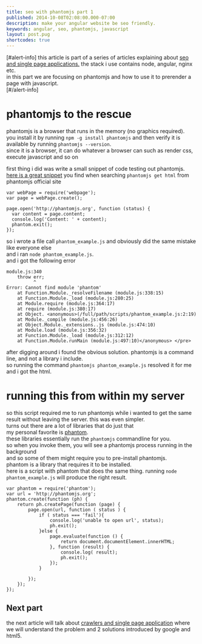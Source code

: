 ```yaml
---
title: seo with phantomjs part 1
published: 2014-10-08T02:08:00.000-07:00
description: make your angular website be seo friendly.
keywords: angular, seo, phantomjs, javascript
layout: post.pug
shortcodes: true
---
```




[#alert-info]
this article is part of a series of articles explaining about [seo and single page applications.](/2014/10/seo-with-phantomjs.html)
the stack i use contains node, angular, nginx etc.  
in this part we are focusing on phantomjs and how to use it to prerender a page with javascript.  
[#/alert-info]

# phantomjs to the rescue


phantomjs is a browser that runs in the memory (no graphics required).  
you install it by running `npm -g install phantomjs` and then verify it is available by running `phantomjs --version`.  
since it is a browser, it can do whatever a browser can such as render css, execute javascript and so on  

first thing i did was write a small snippet of code testing out phantomjs.  
[here is a great snippet](http://phantomjs.org/api/webpage/property/content.html "PhantomJS get HTML") you find when searching `phantomjs get html` from phantomjs official site

```
var webPage = require('webpage');  
var page = webPage.create();  

page.open('http://phantomjs.org', function (status) {  
  var content = page.content;  
  console.log('Content: ' + content);  
  phantom.exit();  
});  
```

so i wrote a file call `phantom_example.js` and obviously did the same mistake like everyone else  
and i ran `node phantom_example.js`.  
and i got the following error

```
module.js:340  
    throw err;  
          ^  
Error: Cannot find module 'phantom'  
    at Function.Module._resolveFilename (module.js:338:15)  
    at Function.Module._load (module.js:280:25)  
    at Module.require (module.js:364:17)  
    at require (module.js:380:17)  
    at Object. <anonymous>(/full/path/scripts/phantom_example.js:2:19)  
    at Module._compile (module.js:456:26)  
    at Object.Module._extensions..js (module.js:474:10)  
    at Module.load (module.js:356:32)  
    at Function.Module._load (module.js:312:12)  
    at Function.Module.runMain (module.js:497:10)</anonymous> </pre>

```

after digging around i found the obvious solution.
phantomjs is a command line, and not a library i include.  
so running the command `phantomjs phantom_example.js` resolved it for me and i got the html.

# running this from within my server

so this script required me to run phantomjs while i wanted to get the same result without leaving the server.
this was even simpler.  
turns out there are a lot of libraries that do just that  
my personal favorite is [phantom](https://www.npmjs.org/package/phantom).  
these libraries essentially run the `phantomjs` commandline for you.  
so when you invoke them, you will see a phantomjs process running in the background  
and so some of them might require you to pre-install phantomjs.  
phantom is a library that requires it to be installed.  
here is a script with phantom that does the same thing. running `node phantom_example.js` will produce the right result.  

```
var phantom = require('phantom');  
var url = 'http://phantomjs.org';  
phantom.create(function (ph) {  
    return ph.createPage(function (page) {  
        page.open(url, function ( status ) {  
            if ( status === 'fail'){  
                console.log('unable to open url', status);  
                ph.exit();  
            }else {  
                page.evaluate(function () {  
                    return document.documentElement.innerHTML;  
                }, function (result) {  
                    console.log( result);  
                    ph.exit();  
                });  
            }  

        });  
    });  
});      
```


## Next part

the next article will talk about [crawlers and single page application](/2014/10/seo-with-phantomjs-part-2.html) where we will understand the problem and 2 solutions introduced by google and html5.
